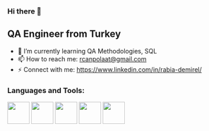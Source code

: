 
### Hi there 👋

## QA Engineer from Turkey

- 🌱 I’m currently learning QA Methodologies, SQL
- 📫 How to reach me: rcanpolaat@gmail.com
- ⚡ Connect with me: https://www.linkedin.com/in/rabia-demirel/


### Languages and Tools: 
<img src="https://cdn.jsdelivr.net/gh/devicons/devicon@latest/icons/java/java-original.svg" width="50" height="50" /> <img src="https://cdn.jsdelivr.net/gh/devicons/devicon@latest/icons/postgresql/postgresql-original.svg" width="50" height="50" />
<img src="https://cdn.jsdelivr.net/gh/devicons/devicon@latest/icons/mysql/mysql-plain-wordmark.svg"  width="50" height="50" />
<img src="https://cdn.jsdelivr.net/gh/devicons/devicon@latest/icons/postman/postman-original.svg" width="50" height="50" />
<img src="https://cdn.jsdelivr.net/gh/devicons/devicon@latest/icons/csharp/csharp-original.svg" width="50" height="50" />
          
          
